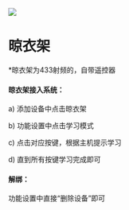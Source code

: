 ![](http://www.cspugoing.com/pcimg/help/ClothesHanger.png)

# 晾衣架

*晾衣架为433射频的，自带遥控器

#### 晾衣架接入系统：

a) 添加设备中点击晾衣架

b) 功能设置中点击学习模式

c) 点击对应按键，根据主机提示学习

d) 直到所有按键学习完成即可



#### 解绑：

功能设置中直接“删除设备”即可